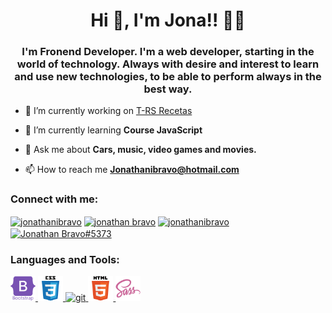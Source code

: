 <h1 align="center">Hi 👋, I'm Jona!! 🧑‍💻</h1>
<h3 align="center">I'm Fronend Developer. I'm a web developer, starting in the world of technology. Always with desire and interest to learn and use new technologies, to be able to perform always in the best way.</h3>

- 🔭 I’m currently working on [T-RS Recetas](https://github.com/JonathanIBravo/PreEntrega3-BravoJonathan.git)

- 🌱 I’m currently learning **Course JavaScript**

- 💬 Ask me about **Cars, music, video games and movies.**

- 📫 How to reach me **Jonathanibravo@hotmail.com**

<h3 align="left">Connect with me:</h3>
<p align="left">
<a href="https://twitter.com/jonathanibravo" target="blank"><img align="center" src="https://raw.githubusercontent.com/rahuldkjain/github-profile-readme-generator/master/src/images/icons/Social/twitter.svg" alt="jonathanibravo" height="30" width="40" /></a>
<a href="https://linkedin.com/in/jonathan bravo" target="blank"><img align="center" src="https://raw.githubusercontent.com/rahuldkjain/github-profile-readme-generator/master/src/images/icons/Social/linked-in-alt.svg" alt="jonathan bravo" height="30" width="40" /></a>
<a href="https://instagram.com/jonathanibravo" target="blank"><img align="center" src="https://raw.githubusercontent.com/rahuldkjain/github-profile-readme-generator/master/src/images/icons/Social/instagram.svg" alt="jonathanibravo" height="30" width="40" /></a>
<a href="https://discord.gg/Jonathan Bravo#5373" target="blank"><img align="center" src="https://raw.githubusercontent.com/rahuldkjain/github-profile-readme-generator/master/src/images/icons/Social/discord.svg" alt="Jonathan Bravo#5373" height="30" width="40" /></a>
</p>

<h3 align="left">Languages and Tools:</h3>
<p align="left"> <a href="https://getbootstrap.com" target="_blank" rel="noreferrer"> <img src="https://raw.githubusercontent.com/devicons/devicon/master/icons/bootstrap/bootstrap-plain-wordmark.svg" alt="bootstrap" width="40" height="40"/> </a> <a href="https://www.w3schools.com/css/" target="_blank" rel="noreferrer"> <img src="https://raw.githubusercontent.com/devicons/devicon/master/icons/css3/css3-original-wordmark.svg" alt="css3" width="40" height="40"/> </a> <a href="https://git-scm.com/" target="_blank" rel="noreferrer"> <img src="https://www.vectorlogo.zone/logos/git-scm/git-scm-icon.svg" alt="git" width="40" height="40"/> </a> <a href="https://www.w3.org/html/" target="_blank" rel="noreferrer"> <img src="https://raw.githubusercontent.com/devicons/devicon/master/icons/html5/html5-original-wordmark.svg" alt="html5" width="40" height="40"/> </a> <a href="https://sass-lang.com" target="_blank" rel="noreferrer"> <img src="https://raw.githubusercontent.com/devicons/devicon/master/icons/sass/sass-original.svg" alt="sass" width="40" height="40"/> </a> </p>
